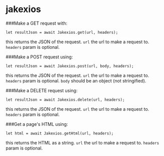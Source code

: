 # jakexios

###Make a GET request with:

`let resultJson = await Jakexios.get(url, headers);`

this returns the JSON of the request.
`url` the url to make a request to.
`headers` param is optional.

###Make a POST request using:

`let resultJson = await Jakexios.post(url, body, headers);`

this returns the JSON of the request.
`url` the url to make a request to.
`headers` param is optional.
`body` should be an object (not stringified).


###Make a DELETE request using:

`let resultJson = await Jakexios.delete(url, headers);`

this returns the JSON of the request.
`url` the url to make a request to.
`headers` param is optional.

###Get a page's HTML using:

`let html = await Jakexios.getHtml(url, headers);`

this returns the HTML as a string.
`url` the url to make a request to.
`headers` param is optional.